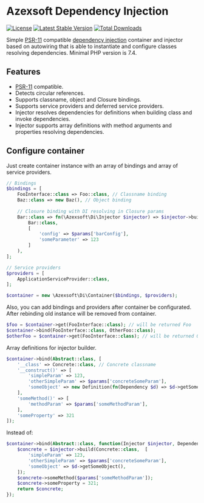 Azexsoft Dependency Injection
=============================

[![License](https://poser.pugx.org/azexsoft/di/license)](https://packagist.org/packages/azexsoft/di)
[![Latest Stable Version](https://poser.pugx.org/azexsoft/di/v)](https://packagist.org/packages/azexsoft/di)
[![Total Downloads](https://poser.pugx.org/azexsoft/di/downloads)](https://packagist.org/packages/azexsoft/di)

Simple [PSR-11](http://www.php-fig.org/psr/psr-11/) compatible
[dependency injection](http://en.wikipedia.org/wiki/Dependency_injection) container and injector based on autowiring
that is able to instantiate and configure classes resolving dependencies. Minimal PHP version is 7.4.

Features
--------

- [PSR-11](http://www.php-fig.org/psr/psr-11/) compatible.
- Detects circular references.
- Supports classname, object and Closure bindings.
- Supports service providers and deferred service providers.
- Injector resolves dependencies for definitions when building class and invoke dependencies.
- Injector supports array definitions with method arguments and properties resolving dependencies.

Configure container
-------------------

Just create container instance with an array of bindings and array of service providers.

```PHP
// Bindings
$bindings = [
    FooInterface::class => Foo::class, // Classname binding
    Baz::class => new Baz(), // Object binding
    
    // Closure binding with DI resolving in Closure params
    Bar::class => fn(\Azexsoft\Di\Injector $injector) => $injector->build( 
        Bar::class,
        [
            'config' => $params['barConfig'],
            'someParameter' => 123
        ]
    ),
];

// Service providers
$providers = [
    ApplicationServiceProvider::class,
];

$container = new \Azexsoft\Di\Container($bindings, $providers);
```

Also, you can add bindings and providers after container be configurated. After rebinding old instance will be removed
from container.

```PHP
$foo = $container->get(FooInterface::class); // will be returned Foo
$container->bind(FooInterface::class, OtherFoo::class);
$otherFoo = $container->get(FooInterface::class); // will be returned OtherFoo
```

Array definitions for injector builder.

```PHP
$container->bind(Abstract::class, [
    '__class' => Concrete::class, // Concrete classname
    '__construct()' => [
        'simpleParam' => 123,
        'otherSimpleParam' => $params['concreteSomeParam'],
        'someObject' => new Definition(fn(Dependency $d) => $d->getSomeObject()),
    ],
    'someMethod()' => [
        'methodParam' => $params['someMethodParam'],
    ],
    'someProperty' => 321
]);
```

Instead of:

```PHP
$container->bind(Abstract::class, function(Injector $injector, Dependency $d) use ($params) {
    $concrete = $injector->build(Concrete::class,  [
        'simpleParam' => 123,
        'otherSimpleParam' => $params['concreteSomeParam'],
        'someObject' => $d->getSomeObject(),
    ]);
    $concrete->someMethod($params['someMethodParam']);
    $concrete->someProperty = 321;
    return $concrete;
});
```
